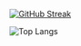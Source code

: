 [![GitHub Streak](https://streak-stats.demolab.com?user=xhzdaniel&theme=highcontrast&locale=es&date_format=j%2Fn%5B%2FY%5D&mode=weekly)](https://git.io/streak-stats)

![Top Langs](https://github-readme-stats.vercel.app/api/top-langs/?username=xhzdaniel&hide_progress=true)
